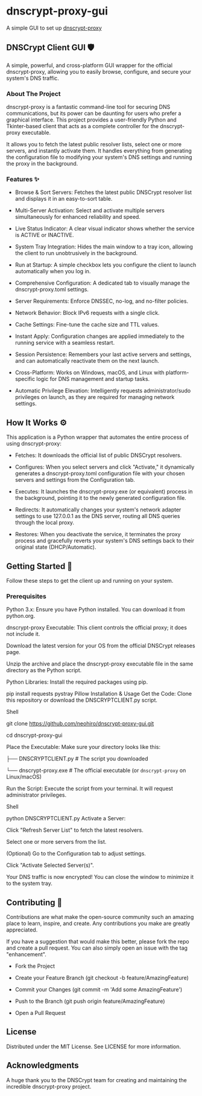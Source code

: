 # dnscrypt-proxy-gui
A simple GUI to set up [dnscrypt-proxy](https://github.com/DNSCrypt/dnscrypt-proxy)

## DNSCrypt Client GUI 🛡️
A simple, powerful, and cross-platform GUI wrapper for the official dnscrypt-proxy, allowing you to easily browse, configure, and secure your system's DNS traffic.

### About The Project
dnscrypt-proxy is a fantastic command-line tool for securing DNS communications, but its power can be daunting for users who prefer a graphical interface. This project provides a user-friendly Python and Tkinter-based client that acts as a complete controller for the dnscrypt-proxy executable.

It allows you to fetch the latest public resolver lists, select one or more servers, and instantly activate them. It handles everything from generating the configuration file to modifying your system's DNS settings and running the proxy in the background.

### Features ✨
- Browse & Sort Servers: Fetches the latest public DNSCrypt resolver list and displays it in an easy-to-sort table.

- Multi-Server Activation: Select and activate multiple servers simultaneously for enhanced reliability and speed.

- Live Status Indicator: A clear visual indicator shows whether the service is ACTIVE or INACTIVE.

- System Tray Integration: Hides the main window to a tray icon, allowing the client to run unobtrusively in the background.

- Run at Startup: A simple checkbox lets you configure the client to launch automatically when you log in.

- Comprehensive Configuration: A dedicated tab to visually manage the dnscrypt-proxy.toml settings.

- Server Requirements: Enforce DNSSEC, no-log, and no-filter policies.

- Network Behavior: Block IPv6 requests with a single click.

- Cache Settings: Fine-tune the cache size and TTL values.

- Instant Apply: Configuration changes are applied immediately to the running service with a seamless restart.

- Session Persistence: Remembers your last active servers and settings, and can automatically reactivate them on the next launch.

- Cross-Platform: Works on Windows, macOS, and Linux with platform-specific logic for DNS management and startup tasks.

- Automatic Privilege Elevation: Intelligently requests administrator/sudo privileges on launch, as they are required for managing network settings.

## How It Works ⚙️
This application is a Python wrapper that automates the entire process of using dnscrypt-proxy:

- Fetches: It downloads the official list of public DNSCrypt resolvers.

- Configures: When you select servers and click "Activate," it dynamically generates a dnscrypt-proxy.toml configuration file with your chosen servers and settings from the Configuration tab.

- Executes: It launches the dnscrypt-proxy.exe (or equivalent) process in the background, pointing it to the newly generated configuration file.

- Redirects: It automatically changes your system's network adapter settings to use 127.0.0.1 as the DNS server, routing all DNS queries through the local proxy.

- Restores: When you deactivate the service, it terminates the proxy process and gracefully reverts your system's DNS settings back to their original state (DHCP/Automatic).

## Getting Started 🚀
Follow these steps to get the client up and running on your system.

### Prerequisites
Python 3.x: Ensure you have Python installed. You can download it from python.org.

dnscrypt-proxy Executable: This client controls the official proxy; it does not include it.

Download the latest version for your OS from the official DNSCrypt releases page.

Unzip the archive and place the dnscrypt-proxy executable file in the same directory as the Python script.

Python Libraries: Install the required packages using pip.



pip install requests pystray Pillow
Installation & Usage
Get the Code: Clone this repository or download the DNSCRYPTCLIENT.py script.

Shell

git clone https://github.com/neohiro/dnscrypt-proxy-gui.git

cd dnscrypt-proxy-gui

Place the Executable: Make sure your directory looks like this:

├── DNSCRYPTCLIENT.py       # The script you downloaded

└── dnscrypt-proxy.exe      # The official executable (or `dnscrypt-proxy` on Linux/macOS)

Run the Script: Execute the script from your terminal. It will request administrator privileges.

Shell

python DNSCRYPTCLIENT.py
Activate a Server:

Click "Refresh Server List" to fetch the latest resolvers.

Select one or more servers from the list.

(Optional) Go to the Configuration tab to adjust settings.

Click "Activate Selected Server(s)".

Your DNS traffic is now encrypted! You can close the window to minimize it to the system tray.

## Contributing 🤝
Contributions are what make the open-source community such an amazing place to learn, inspire, and create. Any contributions you make are greatly appreciated.

If you have a suggestion that would make this better, please fork the repo and create a pull request. You can also simply open an issue with the tag "enhancement".

- Fork the Project

- Create your Feature Branch (git checkout -b feature/AmazingFeature)

- Commit your Changes (git commit -m 'Add some AmazingFeature')

- Push to the Branch (git push origin feature/AmazingFeature)

- Open a Pull Request

## License
Distributed under the MIT License. See LICENSE for more information.

## Acknowledgments
A huge thank you to the DNSCrypt team for creating and maintaining the incredible dnscrypt-proxy project.
